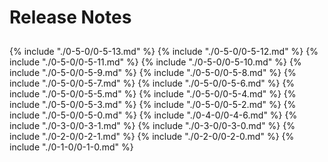 <h1 style="padding-bottom: 10px">Release Notes</h1>
        {% include "./0-5-0/0-5-13.md" %}
        {% include "./0-5-0/0-5-12.md" %}
        {% include "./0-5-0/0-5-11.md" %}
        {% include "./0-5-0/0-5-10.md" %}
        {% include "./0-5-0/0-5-9.md" %}
        {% include "./0-5-0/0-5-8.md" %}
        {% include "./0-5-0/0-5-7.md" %}
        {% include "./0-5-0/0-5-6.md" %}
        {% include "./0-5-0/0-5-5.md" %}
        {% include "./0-5-0/0-5-4.md" %}
        {% include "./0-5-0/0-5-3.md" %}
        {% include "./0-5-0/0-5-2.md" %}
        {% include "./0-5-0/0-5-0.md" %}
        {% include "./0-4-0/0-4-6.md" %}
        {% include "./0-3-0/0-3-1.md" %}
        {% include "./0-3-0/0-3-0.md" %}
        {% include "./0-2-0/0-2-1.md" %}
        {% include "./0-2-0/0-2-0.md" %}
        {% include "./0-1-0/0-1-0.md" %}
